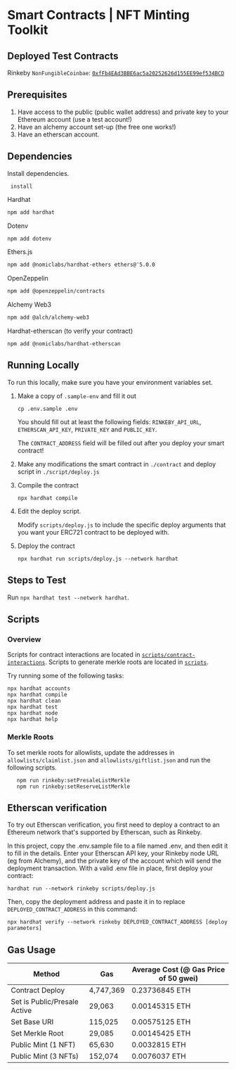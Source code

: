 # Smart Contracts | NFT Minting Toolkit

## Deployed Test Contracts

Rinkeby `NonFungibleCoinbae`: [`0xfFb4EAd3BBE6ac5a20252626d155EE99ef534BCD`](https://rinkeby.etherscan.io/address/0xfFb4EAd3BBE6ac5a20252626d155EE99ef534BCD)

## Prerequisites

1. Have access to the public (public wallet address) and private key to your Ethereum account (use a test account!)
2. Have an alchemy account set-up (the free one works!)
3. Have an etherscan account.

## Dependencies

Install dependencies.

```
 install
```

Hardhat

```zsh
npm add hardhat
```

Dotenv

```zsh
npm add dotenv
```

Ethers.js

```zsh
npm add @nomiclabs/hardhat-ethers ethers@^5.0.0
```

OpenZeppelin

```zsh
npm add @openzeppelin/contracts
```

Alchemy Web3

```zsh
npm add @alch/alchemy-web3
```

Hardhat-etherscan (to verify your contract)

```
npm add @nomiclabs/hardhat-etherscan
```

## Running Locally

To run this locally, make sure you have your environment variables set.

1. Make a copy of `.sample-env` and fill it out

   ```
   cp .env.sample .env
   ```

   You should fill out at least the following fields: `RINKEBY_API_URL`, `ETHERSCAN_API_KEY`, `PRIVATE_KEY` and `PUBLIC_KEY`.

   The `CONTRACT_ADDRESS` field will be filled out after you deploy your smart contract!

2. Make any modifications the smart contract in `./contract` and deploy script in `./script/deploy.js`
3. Compile the contract
   ```
   npx hardhat compile
   ```
4. Edit the deploy script.

   Modify `scripts/deploy.js` to include the specific deploy arguments that you want your ERC721 contract to be deployed with.

5. Deploy the contract
   ```
   npx hardhat run scripts/deploy.js --network hardhat
   ```

## Steps to Test

Run `npx hardhat test --network hardhat`.

## Scripts

### Overview

Scripts for contract interactions are located in [`scripts/contract-interactions`](scripts/contract-interactions).
Scripts to generate merkle roots are located in [`scripts`](scripts).

Try running some of the following tasks:

```shell
npx hardhat accounts
npx hardhat compile
npx hardhat clean
npx hardhat test
npx hardhat node
npx hardhat help
```

### Merkle Roots

To set merkle roots for allowlists, update the addresses in `allowlists/claimlist.json` and `allowlists/giftlist.json` and run the following scripts.

```
   npm run rinkeby:setPresaleListMerkle
   npm run rinkeby:setReserveListMerkle
```

## Etherscan verification

To try out Etherscan verification, you first need to deploy a contract to an Ethereum network that's supported by Etherscan, such as Rinkeby.

In this project, copy the .env.sample file to a file named .env, and then edit it to fill in the details. Enter your Etherscan API key, your Rinkeby node URL (eg from Alchemy), and the private key of the account which will send the deployment transaction. With a valid .env file in place, first deploy your contract:

```shell
hardhat run --network rinkeby scripts/deploy.js
```

Then, copy the deployment address and paste it in to replace `DEPLOYED_CONTRACT_ADDRESS` in this command:

```shell
npx hardhat verify --network rinkeby DEPLOYED_CONTRACT_ADDRESS [deploy parameters]
```

## Gas Usage

| **Method**                   | **Gas**   | Average Cost (@ Gas Price of 50 gwei) |
| ---------------------------- | --------- | ------------------------------------- |
| Contract Deploy              | 4,747,369 | 0.23736845 ETH                        |
| Set is Public/Presale Active | 29,063    | 0.00145315 ETH                        |
| Set Base URI                 | 115,025   | 0.00575125 ETH                        |
| Set Merkle Root              | 29,085    | 0.00145425 ETH                        |
| Public Mint (1 NFT)          | 65,630    | 0.0032815 ETH                         |
| Public Mint (3 NFTs)         | 152,074   | 0.0076037 ETH                         |
